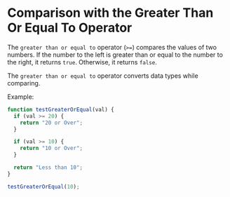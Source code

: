 # Comparison with the Greater Than Or Equal To Operator

The `greater than or equal to` operator (`>=`) compares the values of two numbers.
If the number to the left is greater than or equal to the number to the right, it returns `true`. Otherwise, it returns `false`.

The `greater than or equal to` operator converts data types while comparing.

Example:

```js
function testGreaterOrEqual(val) {
  if (val >= 20) {
    return "20 or Over";
  }

  if (val >= 10) {
    return "10 or Over";
  }

  return "Less than 10";
}

testGreaterOrEqual(10);
```
